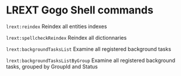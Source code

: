 # LREXT Gogo Shell commands

`lrext:reindex` Reindex all entities indexes

`lrext:spellcheckReindex` Reindex all dictionnaries

`lrext:backgroundTasksList` Examine all registered background tasks

`lrext:backgroundTasksListByGroup` Examine all registered background tasks, grouped by GroupId and Status
